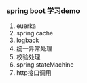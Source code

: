 ### spring boot 学习demo
1. euerka 
2. spring cache
3. logback
4. 统一异常处理
5. 校验处理
6. spring stateMachine
7. http接口调用